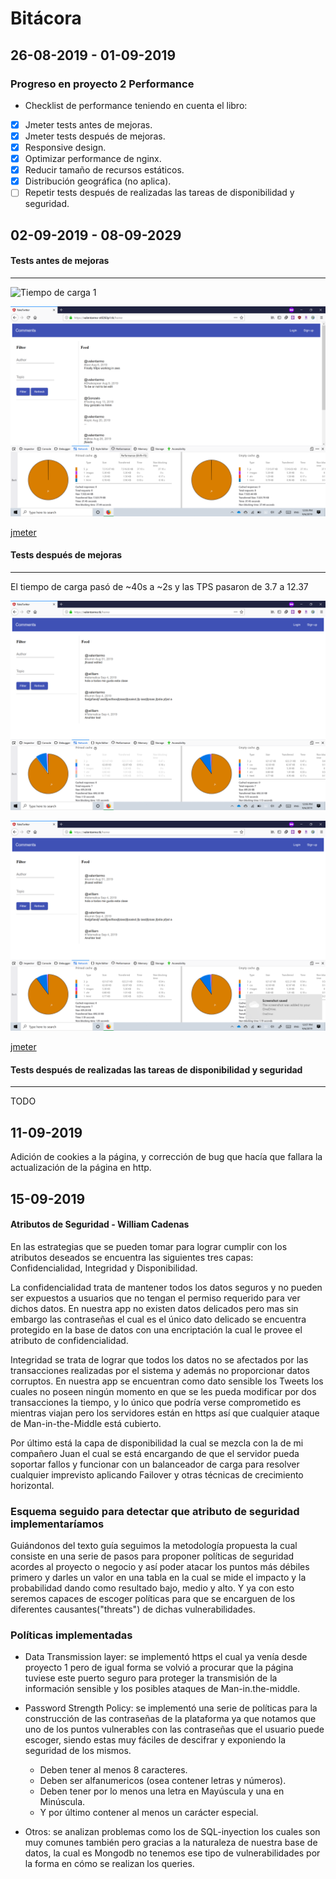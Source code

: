 # Bitácora

## 26-08-2019 - 01-09-2019
### Progreso en proyecto 2 Performance
* Checklist de performance teniendo en cuenta el libro:
- [x] Jmeter tests antes de mejoras.
- [x] Jmeter tests después de mejoras.
- [x] Responsive design.
- [x] Optimizar performance de nginx.
- [x] Reducir tamaño de recursos estáticos.
- [x] Distribución geográfica (no aplica).
- [ ] Repetir tests después de realizadas las tareas de disponibilidad y seguridad.

## 02-09-2019 - 08-09-2029
#### Tests antes de mejoras
---
![Tiempo de carga 1](performance/load_time/before1/png)

![Tiempo de carga 2](performance/load_time/before2.png)

[jmeter](performance/jmeter/before_1024)

#### Tests después de mejoras
---
El tiempo de carga pasó de ~40s a ~2s y las TPS pasaron de 3.7 a 12.37

![Tiempo de carga 1](performance/load_time/after1.png)

![Tiempo de carga 2](performance/load_time/after2.png)

[jmeter](performance/jmeter/after_1024)

#### Tests después de realizadas las tareas de disponibilidad y seguridad
---
TODO

## 11-09-2019
Adición de cookies a la página, y corrección de bug que hacía que fallara la actualización de la página en http.

## 15-09-2019
#### Atributos de Seguridad - William Cadenas
En las estrategias que se pueden tomar para lograr cumplir con los atributos deseados se encuentra las siguientes tres capas: Confidencialidad, Integridad y Disponibilidad.

La confidencialidad trata de mantener todos los datos seguros y no pueden ser expuestos a usuarios que no tengan el permiso requerido para ver dichos datos. En nuestra app no existen datos delicados pero mas sin embargo las contraseñas el cual es el único dato delicado se encuentra protegido en la base de datos con una encriptación la cual le provee el atributo de confidencialidad.

Integridad se trata de lograr que todos los datos no se afectados por las transacciones realizadas por el sistema y además no proporcionar datos corruptos. En nuestra app se encuentran como dato sensible los Tweets los cuales no poseen ningún momento en que se les pueda modificar por dos transacciones la tiempo, y lo único que podría verse comprometido es mientras viajan pero los servidores están en https así que cualquier ataque de Man-in-the-Middle está cubierto.

Por último está la capa de disponibilidad la cual se mezcla con la de mi compañero Juan el cual se está encargando de que el servidor pueda soportar fallos y funcionar con un balanceador de carga para resolver cualquier imprevisto aplicando Failover y otras técnicas de crecimiento horizontal.


### Esquema seguido para detectar que atributo de seguridad implementaríamos

Guiándonos del texto guía seguimos la metodología propuesta la cual consiste en una serie de pasos para proponer políticas de seguridad acordes al proyecto o negocio y así poder atacar los puntos más débiles primero y darles un valor en una tabla en la cual se mide el impacto y la probabilidad dando como resultado bajo, medio y alto. Y ya con esto seremos capaces de escoger políticas para que se encarguen de los diferentes causantes("threats") de dichas vulnerabilidades.

### Políticas implementadas
* Data Transmission layer: se implementó https el cual ya venía desde proyecto 1 pero de igual forma se volvió a procurar que la página tuviese este puerto seguro para proteger la transmisión de la información sensible y los posibles ataques de Man-in.the-middle.

* Password Strength Policy: se implementó una serie de políticas para la construcción de las contraseñas de la plataforma ya que notamos que uno de los puntos vulnerables con las contraseñas que el usuario puede escoger, siendo estas muy fáciles de descifrar y exponiendo la seguridad de los mismos.
    * Deben tener al menos 8 caracteres.
    * Deben ser alfanumericos (osea contener letras y números).
    * Deben tener por lo menos una letra en Mayúscula y una en Minúscula.
    * Y por último contener al menos un carácter especial.

* Otros: se analizan problemas como los de SQL-inyection los cuales son muy comunes también pero gracias a la naturaleza de nuestra base de datos, la cual es Mongodb no tenemos ese tipo de vulnerabilidades por la forma en cómo se realizan los queries. 


